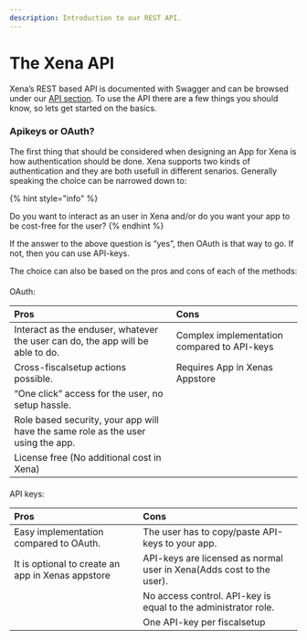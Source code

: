 ```yaml
---
description: Introduction to our REST API.
---
```


# The Xena API

Xena’s REST based API is documented with Swagger and can be browsed under our [API section](../../api/overview.md). To use the API there are a few things you should know, so lets get started on the basics.

### Apikeys or OAuth?

The first thing that should be considered when designing an App for Xena is how authentication should be done. Xena supports two kinds of authentication and they are both usefull in different senarios. Generally speaking the choice can be narrowed down to:

{% hint style="info" %}

Do you want to interact as an user in Xena and/or do you want your app to be cost-free for the user?
{% endhint %}

If the answer to the above question is “yes”, then OAuth is that way to go. If not, then you can use API-keys.



The choice can also be based on the pros and cons of each of the methods:

#### 
OAuth:

| Pros | Cons |
| :--- | :--- |
| Interact as the enduser, whatever the user can do, the app will be able to do. | Complex implementation compared to API-keys |
| Cross-fiscalsetup actions possible. | Requires App in Xenas Appstore |
| “One click” access for the user, no setup hassle. | |
| Role based security, your app will have the same role as the user using the app. | |
| License free \(No additional cost in Xena\) | |

#### 
API keys:

| Pros | Cons |
| :--- | :--- |
| Easy implementation compared to OAuth. | The user has to copy/paste API-keys to your app. |
| It is optional to create an app in Xenas appstore |  API-keys are licensed as normal user in Xena(Adds cost to the user).|
| | No access control. API-key is equal to the administrator role. 
| | One API-key per fiscalsetup
